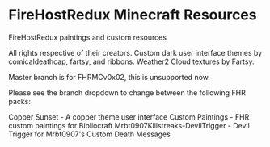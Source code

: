 # FireHostRedux Minecraft Resources
FireHostRedux paintings and custom resources

All rights respective of their creators.
Custom dark user interface themes by comicaldeathcap, fartsy, and ribbons.
Weather2 Cloud textures by Fartsy.

Master branch is for FHRMCv0x02, this is unsupported now.

Please see the branch dropdown to change between the following FHR packs:

Copper Sunset - A copper theme user interface
Custom Paintings - FHR custom paintings for Bibliocraft
Mrbt0907Killstreaks-DevilTrigger - Devil Trigger for Mrbt0907's Custom Death Messages
